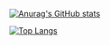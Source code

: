 <!-- ### Hi there 👋 -->

[![Anurag's GitHub stats](https://github-readme-stats.vercel.app/api?username=rimand)](https://github.com/anuraghazra/github-readme-stats)

[![Top Langs](https://github-readme-stats.vercel.app/api/top-langs/?username=rimand)](https://github.com/anuraghazra/github-readme-stats)


<!--
**rimand/rimand** is a ✨ _special_ ✨ repository because its `README.md` (this file) appears on your GitHub profile.

Here are some ideas to get you started:

- 🔭 I’m currently working on ...
- 🌱 I’m currently learning ...
- 👯 I’m looking to collaborate on ...
- 🤔 I’m looking for help with ...
- 💬 Ask me about ...
- 📫 How to reach me: ...
- 😄 Pronouns: ...
- ⚡ Fun fact: ...
-->

